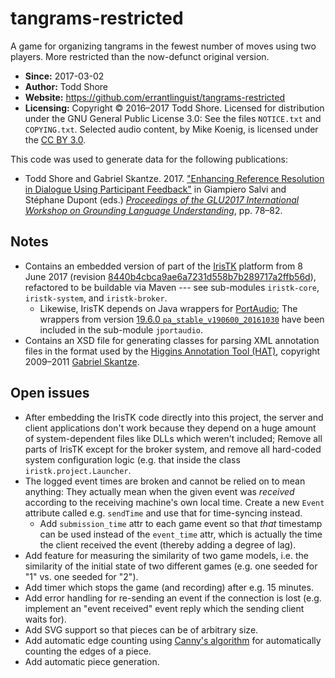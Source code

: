 # tangrams-restricted
A game for organizing tangrams in the fewest number of moves using two players. More restricted than the now-defunct original version.

* **Since:** 2017-03-02
* **Author:** Todd Shore
* **Website:**  https://github.com/errantlinguist/tangrams-restricted
* **Licensing:** Copyright &copy; 2016&ndash;2017 Todd Shore. Licensed for distribution under the GNU General Public License 3.0: See the files `NOTICE.txt` and `COPYING.txt`. Selected audio content, by Mike Koenig, is licensed under the [CC BY 3.0](https://creativecommons.org/licenses/by/3.0/).

This code was used to generate data for the following publications:

* Todd Shore and Gabriel Skantze. 2017. ["Enhancing Reference Resolution in Dialogue Using Participant Feedback"](http://dx.doi.org/10.21437/GLU.2017-16) in Giampiero Salvi and St&eacute;phane Dupont (eds.) [*Proceedings of the GLU2017 International Workshop on Grounding Language Understanding*](http://dx.doi.org/10.21437/GLU.2017), pp. 78&ndash;82.

## Notes

* Contains an embedded version of part of the [IrisTK](http://www.iristk.net/) platform from 8 June 2017 (revision [8440b4cbca9ae6a7231d558b7b289717a2ffb56d](https://github.com/gabriel-skantze/IrisTK/commit/8440b4cbca9ae6a7231d558b7b289717a2ffb56d)), refactored to be buildable via Maven --- see sub-modules `iristk-core`, `iristk-system`, and `iristk-broker`.
  * Likewise, IrisTK depends on Java wrappers for [PortAudio](http://www.portaudio.com/); The wrappers from version [19.6.0 `pa_stable_v190600_20161030`](https://app.assembla.com/wiki/show/portaudio/pa_stable_v190600_20161030) have been included in the sub-module `jportaudio`.
* Contains an XSD file for generating classes for parsing XML annotation files in the format used by the [Higgins Annotation Tool (HAT)](http://www.speech.kth.se/hat/), copyright 2009&ndash;2011 [Gabriel Skantze](mailto:gabriel@speech.kth.se).

## Open issues

* After embedding the IrisTK code directly into this project, the server and client applications don't work because they depend on a huge amount of system-dependent files like DLLs which weren't included; Remove all parts of IrisTK except for the broker system, and remove all hard-coded system configuration logic (e.g. that inside the class `iristk.project.Launcher`.
* The logged event times are broken and cannot be relied on to mean anything: They actually mean when the given event was *received* according to the receiving machine's own local time. Create a new `Event` attribute called e.g. `sendTime` and use that for time-syncing instead.
  * Add `submission_time` attr to each game event so that *that* timestamp can be used instead of the `event_time` attr, which is actually the time the client received the event (thereby adding a degree of lag).
* Add feature for measuring the similarity of two game models, i.e. the similarity of the initial state of two different games (e.g. one seeded for "1" vs. one seeded for "2").
* Add timer which stops the game (and recording) after e.g. 15 minutes.
* Add error handling for re-sending an event if the connection is lost (e.g. implement an "event received" event reply which the sending client waits for).
* Add SVG support so that pieces can be of arbitrary size.
* Add automatic edge counting using [Canny's algorithm](https://en.wikipedia.org/wiki/Canny_edge_detector) for automatically counting the edges of a piece.
* Add automatic piece generation.
